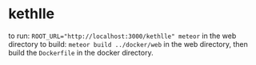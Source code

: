 # kethlle
to run: `ROOT_URL="http://localhost:3000/kethlle" meteor` in the web directory
to build: `meteor build ../docker/web` in the web directory, then build the `Dockerfile` in the docker directory.
